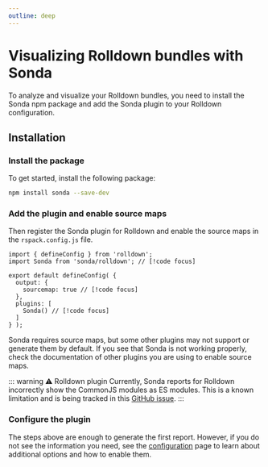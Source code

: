 ```yaml
---
outline: deep
---
```


# Visualizing Rolldown bundles with Sonda

To analyze and visualize your Rolldown bundles, you need to install the Sonda npm package and add the Sonda plugin to your Rolldown configuration.

## Installation

### Install the package

To get started, install the following package:

```bash
npm install sonda --save-dev
```

### Add the plugin and enable source maps

Then register the Sonda plugin for Rolldown and enable the source maps in the `rspack.config.js` file.

```js{2,6,9}
import { defineConfig } from 'rolldown';
import Sonda from 'sonda/rolldown'; // [!code focus]

export default defineConfig( {
  output: {
    sourcemap: true // [!code focus]
  },
  plugins: [
    Sonda() // [!code focus]
  ]
} );
```

Sonda requires source maps, but some other plugins may not support or generate them by default. If you see that Sonda is not working properly, check the documentation of other plugins you are using to enable source maps.

::: warning ⚠️ Rolldown plugin
Currently, Sonda reports for Rolldown incorrectly show the CommonJS modules as ES modules. This is a known limitation and is being tracked in this [GitHub issue](https://github.com/rolldown/rolldown/issues/3002).
:::

### Configure the plugin

The steps above are enough to generate the first report. However, if you do not see the information you need, see the [configuration](/configuration) page to learn about additional options and how to enable them.
